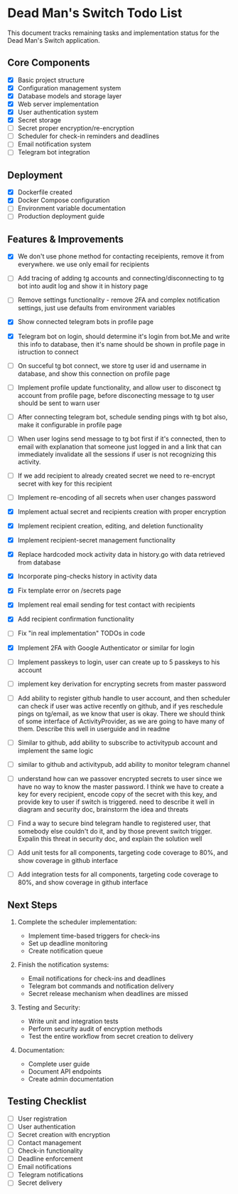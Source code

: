 # Dead Man's Switch Todo List

This document tracks remaining tasks and implementation status for the Dead Man's Switch application.

## Core Components
- [x] Basic project structure
- [x] Configuration management system
- [x] Database models and storage layer
- [x] Web server implementation
- [x] User authentication system
- [x] Secret storage
- [ ] Secret proper encryption/re-encryption
- [ ] Scheduler for check-in reminders and deadlines
- [ ] Email notification system
- [ ] Telegram bot integration

## Deployment
- [x] Dockerfile created
- [x] Docker Compose configuration
- [ ] Environment variable documentation
- [ ] Production deployment guide

## Features & Improvements
- [x] We don't use phone method for contacting receipients, remove it from everywhere. we use only email for recipients
- [ ] Add tracing of adding tg accounts and connecting/disconnecting to tg bot into audit log and show it in history page
- [ ] Remove settings functionality - remove 2FA and complex notification settings, just use defaults from environment variables
- [x] Show connected telegram bots in profile page
- [x] Telegram bot on login, should determine it's login from bot.Me and write this info to database, then it's name should be shown in profile page in istruction to connect
- [ ] On succeful tg bot connect, we store tg user id and username in database, and show this connection on profile page
- [ ] Implement profile update functionality, and allow user to disconect tg account from profile page, before disconecting message to tg user should be sent to warn user
- [ ] After connecting telegram bot, schedule sending pings with tg bot also, make it configurable in profile page
- [ ] When user logins send message to tg bot first if it's connected, then to email with explanation that someone just logged in and a link that can immediately invalidate all the sessions if user is not recognizing this activity.
- [ ] If we add recipient to already created secret we need to re-encrypt secret with key for this recipient
- [ ] Implement re-encoding of all secrets when user changes password
- [x] Implement actual secret and recipients creation with proper encryption
- [x] Implement recipient creation, editing, and deletion functionality
- [x] Implement recipient-secret management functionality
- [x] Replace hardcoded mock activity data in history.go with data retrieved from database
- [x] Incorporate ping-checks history in activity data
- [x] Fix template error on /secrets page
- [x] Implement real email sending for test contact with recipients
- [x] Add recipient confirmation functionality
- [ ] Fix "in real implementation" TODOs in code
- [x] Implement 2FA with Google Authenticator or similar for login
- [ ] Implement passkeys to login, user can create up to 5 passkeys to his account
- [ ] implement key derivation for encrypting secrets from master password
- [ ] Add ability to register github handle to user account, and then scheduler can check if user was active recently on github, and if yes reschedule pings on tg/email, as we know that user is okay. There we should think of some interface of ActivityProvider, as we are going to have many of them. Describe this well in userguide and in readme
- [ ] Similar to github, add ability to subscribe to activitypub account and implement the same logic
- [ ] similar to github and activitypub, add ability to monitor telegram channel
- [ ] understand how can we passover encrypted secrets to user since we have no way to know the master password. I think we have to create a key for every recipient, encode copy of the secret with this key, and provide key to user if switch is triggered. need to describe it well in diagram and security doc, brainstorm the idea and threats
- [ ] Find a way to secure bind telegram handle to registered user, that somebody else couldn't do it, and by those prevent switch trigger. Expalin this threat in security doc, and explain the solution well

- [ ] Add unit tests for all components, targeting code coverage to 80%, and show coverage in github interface
- [ ] Add integration tests for all components, targeting code coverage to 80%, and show coverage in github interface

## Next Steps
1. Complete the scheduler implementation:
   - Implement time-based triggers for check-ins
   - Set up deadline monitoring
   - Create notification queue

2. Finish the notification systems:
   - Email notifications for check-ins and deadlines
   - Telegram bot commands and notification delivery
   - Secret release mechanism when deadlines are missed

3. Testing and Security:
   - Write unit and integration tests
   - Perform security audit of encryption methods
   - Test the entire workflow from secret creation to delivery

4. Documentation:
   - Complete user guide
   - Document API endpoints
   - Create admin documentation

## Testing Checklist
- [ ] User registration
- [ ] User authentication
- [ ] Secret creation with encryption
- [ ] Contact management
- [ ] Check-in functionality
- [ ] Deadline enforcement
- [ ] Email notifications
- [ ] Telegram notifications
- [ ] Secret delivery
